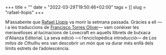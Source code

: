 +++
title = ""
date = "2022-03-29T19:50:46+02:00"
tags = []
slug = "rafael-llopis"
+++

M’assabente que [Rafael Llopis](https://es.wikipedia.org/wiki/Rafael_Llopis) va morir la setmana passada. Gràcies a ell —i a les traduccions de [Francisco Torres Oliver](https://es.wikipedia.org/wiki/Francisco_Torres_Oliver)— vam conèixer les meravelloses al·lucinacions de Lovecraft en aquells llibrets de butxaca d'Alianza Editorial. La seva edició —i l’enciclopèdica introducció— de *Los mitos de Cthulhu* ens van descobrir un món que va durar més enllà dels límits estrets de l’adolescència.

